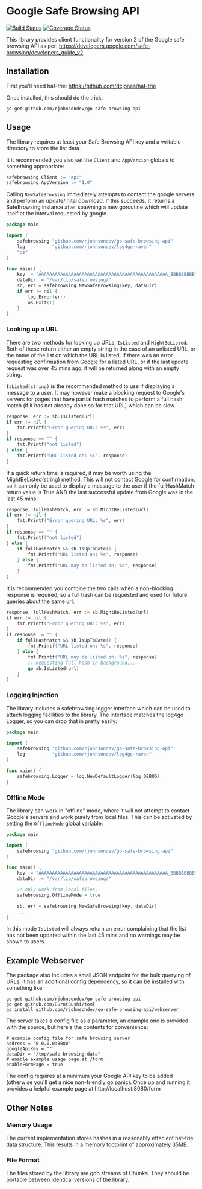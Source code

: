 Google Safe Browsing API
========================

[![Build Status](https://travis-ci.org/rjohnsondev/go-safe-browsing-api.png?branch=master)](https://travis-ci.org/rjohnsondev/go-safe-browsing-api)
[![Coverage Status](https://coveralls.io/repos/rjohnsondev/go-safe-browsing-api/badge.png?branch=HEAD)](https://coveralls.io/r/rjohnsondev/go-safe-browsing-api?branch=HEAD)

This library provides client functionality for version 2 of the Google safe
browsing API as per:
https://developers.google.com/safe-browsing/developers_guide_v2

Installation
------------

First you'll need hat-trie: https://github.com/dcjones/hat-trie

Once installed, this should do the trick:

    go get github.com/rjohnsondev/go-safe-browsing-api

Usage
-----

The library requires at least your Safe Browsing API key and a writable
directory to store the list data.

It it recommended you also set the <code>Client</code> and
<code>AppVersion</code> globals to something appropriate:

```go
safebrowsing.Client := "api"
safebrowsing.AppVersion := "1.0"
```

Calling <code>NewSafeBrowsing</code> immediately attempts to contact the google
servers and perform an update/inital download.  If this succeeds, it returns a
SafeBrowsing instance after spawning a new goroutine which will update itself
at the interval requested by google.

```go
package main

import (
	safebrowsing "github.com/rjohnsondev/go-safe-browsing-api"
    log          "github.com/rjohnsondev/log4go-raven"
    "os"
)

func main() {
    key := "AAAAAAAAAAAAAAAAAAAAAAAAAAAAAAAAAAAAAAAAAAAAAAAA_BBBBBBBBB"
    dataDir := "/var/lib/safebrowsing/"
	sb, err = safebrowsing.NewSafeBrowsing(key, dataDir)
	if err != nil {
		log.Error(err)
        os.Exit(1)
	}
}
```

### Looking up a URL

There are two methods for looking up URLs, <code>IsListed</code> and
<code>MightBeListed</code>.  Both of these return either an empty string in the
case of an unlisted URL, or the name of the list on which the URL is listed.
If there was an error requesting confirmation from Google for a listed URL, or
if the last update request was over 45 mins ago, it will be returned along with
an empty string.

<code>IsListed(string)</code> is the recommended method to use if displaying a
message to a user.  It may however make a blocking request to Google's servers
for pages that have partial hash matches to perform a full hash match (if it
has not already done so for that URL) which can be slow.

```go
response, err := sb.IsListed(url)
if err != nil {
    fmt.Printf("Error quering URL: %s", err)
}
if response == "" {
    fmt.Printf("not listed")
} else {
    fmt.Printf("URL listed on: %s", response)
}
```

If a quick return time is required, it may be worth using the
MightBeListed(string) method.  This will not contact Google for confirmation,
so it can only be used to display a message to the user if the fullHashMatch
return value is True AND the last successful update from Google was in the last
45 mins:

```go
response, fullHashMatch, err := sb.MightBeListed(url)
if err != nil {
    fmt.Printf("Error quering URL: %s", err)
}
if response == "" {
    fmt.Printf("not listed")
} else {
    if fullHashMatch && sb.IsUpToDate() {
        fmt.Printf("URL listed on: %s", response)
    } else {
        fmt.Printf("URL may be listed on: %s", response)
    }
}
```

It is recommended you combine the two calls when a non-blocking response is
required, so a full hash can be requested and used for future queries about the
same url:

```go
response, fullHashMatch, err := sb.MightBeListed(url)
if err != nil {
    fmt.Printf("Error quering URL: %s", err)
}
if response != "" {
    if fullHashMatch && sb.IsUpToDate() {
        fmt.Printf("URL listed on: %s", response)
    } else {
        fmt.Printf("URL may be listed on: %s", response)
        // Requesting full hash in background...
        go sb.IsListed(url)
    }
}
```

### Logging Injection

The library includes a safebrowsing.logger interface which can be used to
attach logging facilities to the library.  The interface matches the log4go
Logger, so you can drop that in pretty easily:

```go
package main

import (
	safebrowsing "github.com/rjohnsondev/go-safe-browsing-api"
    log          "github.com/rjohnsondev/log4go-raven"
)

func main() {
    safebrowsing.Logger = log.NewDefaultLogger(log.DEBUG)
}
```

### Offline Mode

The library can work in "offline" mode, where it will not attempt to contact
Google's servers and work purely from local files.  This can be activated by
setting the <code>OfflineMode</code> global variable:

```go
package main

import (
	safebrowsing "github.com/rjohnsondev/go-safe-browsing-api"
)

func main() {
    key := "AAAAAAAAAAAAAAAAAAAAAAAAAAAAAAAAAAAAAAAAAAAAAAAA_BBBBBBBBB"
    dataDir := "/var/lib/safebrowsing/"

    // only work from local files.
	safebrowsing.OfflineMode = true

	sb, err = safebrowsing.NewSafeBrowsing(key, dataDir)
	...
}
```

In this mode <code>IsListed</code> will always return an error complaining that
the list has not been updated within the last 45 mins and no warnings may be
shown to users.


Example Webserver
-----------------

The package also includes a small JSON endpoint for the bulk querying of URLs.
It has an additional config dependency, so it can be installed with something
like:

    go get github.com/rjohnsondev/go-safe-browsing-api
    go get github.com/BurntSushi/toml
	go install github.com/rjohnsondev/go-safe-browsing-api/webserver

The server takes a config file as a parameter, an example one is provided with
the source, but here's the contents for convenience:

	# example config file for safe browsing server
	address = "0.0.0.0:8080"
	googleApiKey = ""
	dataDir = "/tmp/safe-browsing-data"
	# enable example usage page at /form
	enableFormPage = true

The config requires at a minimum your Google API key to be added (otherwise
you'll get a nice non-friendly go panic).  Once up and running it provides a
helpful example page at http://localhost:8080/form


Other Notes
-----------

### Memory Usage

The current implementation stores hashes in a reasonably effecient hat-trie
data structure.  This results in a memory footprint of approximately 35MB.

### File Format

The files stored by the library are gob streams of Chunks.  They should be
portable between identical versions of the library.
